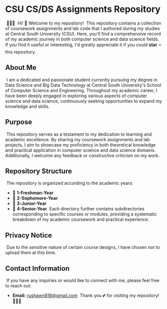 # CSU CS/DS Assignments Repository
﻿
🎉🎉🎉
﻿
Hi! 👋 Welcome to my repository!
﻿
This repository contains a collection of coursework assignments and lab code that I authored during my studies at Central South University (CSU). Here, you'll find a comprehensive record of my academic journey in both computer science and data science fields. If you find it useful or interesting, I'd greatly appreciate it if you could **star** ⭐️ this repository.
﻿
## About Me
﻿
I am a dedicated and passionate student currently pursuing my degree in Data Science and Big Data Technology at Central South University's School of Computer Science and Engineering. Throughout my academic career, I have been deeply engaged in exploring various aspects of computer science and data science, continuously seeking opportunities to expand my knowledge and skills.

## Purpose
﻿
This repository serves as a testament to my dedication to learning and academic excellence. By sharing my coursework assignments and lab projects, I aim to showcase my proficiency in both theoretical knowledge and practical application in computer science and data science domains. Additionally, I welcome any feedback or constructive criticism on my work.

## Repository Structure
﻿
The repository is organized according to the academic years:
﻿
- 📁 **1-Freshman-Year**
- 📁 **2-Sophomore-Year**
- 📁 **3-Junior-Year**
- 📁 **4-Senior-Year**
﻿
Each directory further contains subdirectories corresponding to specific courses or modules, providing a systematic breakdown of my academic coursework and practical experience.

## Privacy Notice
﻿
Due to the sensitive nature of certain course designs, I have chosen not to upload them at this time.
﻿
## Contact Information
﻿
If you have any inquiries or would like to connect with me, please feel free to reach out:
﻿
- **Email:** rushawn818@gmail.com
﻿
Thank you 💕 for visiting my repository!
﻿
🎉🎉🎉
﻿
